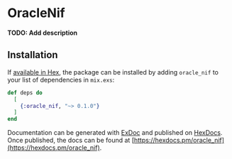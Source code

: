 # OracleNif

**TODO: Add description**

## Installation

If [available in Hex](https://hex.pm/docs/publish), the package can be installed
by adding `oracle_nif` to your list of dependencies in `mix.exs`:

```elixir
def deps do
  [
    {:oracle_nif, "~> 0.1.0"}
  ]
end
```

Documentation can be generated with [ExDoc](https://github.com/elixir-lang/ex_doc)
and published on [HexDocs](https://hexdocs.pm). Once published, the docs can
be found at [https://hexdocs.pm/oracle_nif](https://hexdocs.pm/oracle_nif).

